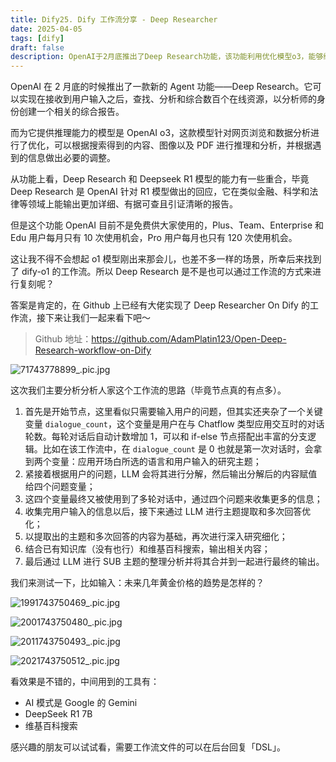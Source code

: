 ```yaml
---
title: Dify25. Dify 工作流分享 - Deep Researcher
date: 2025-04-05
tags: [dify]
draft: false
description: OpenAI于2月底推出了Deep Research功能，该功能利用优化模型o3，能够综合分析数百个在线资源并生成详细的报告。Deep Research在金融、科学和法律领域表现突出，但使用次数受到限制。文章还提到，通过GitHub上的工作流可以复刻该功能，进一步解析用户问题并优化回答。关键词包括：Deep Research、o3模型、数据分析、工作流、用户交互。整体上，Deep Research旨在提升信息整合与分析效率。
---
```


OpenAI 在 2 月底的时候推出了一款新的 Agent 功能——Deep Research。它可以实现在接收到用户输入之后，查找、分析和综合数百个在线资源，以分析师的身份创建一个相关的综合报告。

而为它提供推理能力的模型是 OpenAI o3，这款模型针对网页浏览和数据分析进行了优化，可以根据搜索得到的内容、图像以及 PDF 进行推理和分析，并根据遇到的信息做出必要的调整。

从功能上看，Deep Research 和 Deepseek R1 模型的能力有一些重合，毕竟 Deep Research 是 OpenAI 针对 R1 模型做出的回应，它在类似金融、科学和法律等领域上能输出更加详细、有据可查且引证清晰的报告。

但是这个功能 OpenAI 目前不是免费供大家使用的，Plus、Team、Enterprise 和 Edu 用户每月只有 10 次使用机会，Pro 用户每月也只有 120 次使用机会。

这让我不得不会想起 o1 模型刚出来那会儿，也差不多一样的场景，所幸后来找到了 dify-o1 的工作流。所以 Deep Research 是不是也可以通过工作流的方式来进行复刻呢？

答案是肯定的，在 Github 上已经有大佬实现了 Deep Researcher On Dify 的工作流，接下来让我们一起来看下吧～

> Github 地址：https://github.com/AdamPlatin123/Open-Deep-Research-workflow-on-Dify

![71743778899_.pic.jpg](assets/1743834102655.webp)

这次我们主要分析分析人家这个工作流的思路（毕竟节点真的有点多）。

1. 首先是开始节点，这里看似只需要输入用户的问题，但其实还夹杂了一个关键变量 `dialogue_count`，这个变量是用户在与 Chatflow 类型应用交互时的对话轮数。每轮对话后自动计数增加 1，可以和 if-else 节点搭配出丰富的分支逻辑。比如在该工作流中，在 `dialogue_count` 是 0 也就是第一次对话时，会拿到两个变量：应用开场白所选的语言和用户输入的研究主题；
2. 紧接着根据用户的问题，LLM 会将其进行分解，然后输出分解后的内容赋值给四个问题变量；
3. 这四个变量最终又被使用到了多轮对话中，通过四个问题来收集更多的信息；
4. 收集完用户输入的信息以后，接下来通过 LLM 进行主题提取和多次回答优化；
5. 以提取出的主题和多次回答的内容为基础，再次进行深入研究细化；
6. 结合已有知识库（没有也行）和维基百科搜索，输出相关内容；
7. 最后通过 LLM 进行 SUB 主题的整理分析并将其合并到一起进行最终的输出。

我们来测试一下，比如输入：未来几年黄金价格的趋势是怎样的？

![1991743750469_.pic.jpg](assets/1743834166773.webp)

![2001743750480_.pic.jpg](assets/1743834204917.webp)

![2011743750493_.pic.jpg](assets/1743834234783.webp)

![2021743750512_.pic.jpg](assets/1743834265809.webp)

看效果是不错的，中间用到的工具有：

* AI 模式是 Google 的 Gemini
* DeepSeek R1 7B
* 维基百科搜索

感兴趣的朋友可以试试看，需要工作流文件的可以在后台回复「DSL」。

